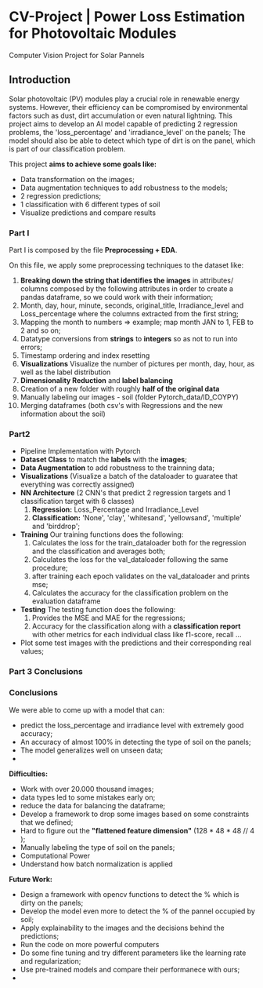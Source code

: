 # CV-Project | Power Loss Estimation for Photovoltaic Modules

Computer Vision Project for Solar Pannels

## Introduction

 Solar photovoltaic (PV) modules play a crucial role in renewable energy systems. 
 However, their efficiency can be compromised by environmental factors such as dust, dirt accumulation or even natural lightning.
 This project aims to develop an AI model capable of predicting 2 regression problems, the 'loss_percentage' and 'irradiance_level' on the panels;
 The model should also be able to detect which type of dirt is on the panel, which is part of our classification problem.

This project **aims to achieve some goals like:**

 - Data transformation on the images;
 - Data augmentation techniques to add robustness to the models;
 - 2 regression predictions;
 - 1 classification with 6 different types of soil
 - Visualize predictions and compare results

### Part I

Part I is composed by the file **Preprocessing + EDA**.

On this file, we apply some preprocessing techniques to the dataset like:
1) **Breaking down the string that identifies the images** in attributes/ columns composed by the following attributes in order
to create a pandas dataframe, so we could work with their information;
2) Month, day, hour, minute, seconds, original_title, Irradiance_level and Loss_percentage where the columns extracted from the first string;
3) Mapping the month to numbers => example; map month JAN to 1, FEB to 2 and so on;
4) Datatype conversions from **strings** to **integers** so as not to run into errors; 
5) Timestamp ordering and index resetting 
6) **Visualizations** Visualize the number of pictures per month, day, hour, as well as the label distribution 
7) **Dimensionality Reduction** and **label balancing**
8) Creation of a new folder with roughly **half of the original data**
9) Manually labeling our images - soil (folder Pytorch_data/ID_COYPY)
10) Merging dataframes (both csv's with Regressions and the new information about the soil)


### Part2

 - Pipeline Implementation with Pytorch
 - **Dataset Class** to match the **labels** with the **images**;
 - **Data Augmentation** to add robustness to the trainning data; 
 - **Visualizations** (Visualize a batch of the dataloader to guaratee that everything was correctly assigned)
 - **NN Architecture** (2 CNN's that predict 2 regression targets and 1 classification target with 6 classes)
      1) **Regression:** Loss_Percentage and Irradiance_Level
      2) **Classification:** 'None', 'clay', 'whitesand', 'yellowsand', 'multiple' and 'birddrop';
 - **Training** Our training functions does the following:
      1) Calculates the loss for the train_dataloader both for the regression and the classification and averages both;
      2) Calculates the loss for the val_dataloader following the same procedure;
      3) after training each epoch validates on the val_dataloader and prints mse;
      4) Calculates the accuracy for the classification problem on the evaluation dataframe
 - **Testing** The testing function does the following:
      1) Provides the MSE and MAE for the regressions; 
      2) Accuracy for the classification along with a **classification report** with other metrics for each individual class like f1-score, recall ...
 - Plot some test images with the predictions and their corresponding real values; 

### Part 3 Conclusions

### Conclusions

We were able to come up with a model that can:
 - predict the loss_percentage and irradiance level with extremely good accuracy;
 - An accuracy of almost 100% in detecting the type of soil on the panels;
 - The model generalizes well on unseen data;
 - 


**Difficulties:**

 - Work with over 20.000 thousand images;
 - data types led to some mistakes early on;
 - reduce the data for balancing the dataframe;
 - Develop a framework to drop some images based on some constraints that we defined;
 - Hard to figure out the **"flattened feature dimension"** (128 * 48 * 48 // 4 );
 - Manually labeling the type of soil on the panels;
 - Computational Power
 - Understand how batch normalization is applied

**Future Work:**

 - Design a framework with opencv functions to detect the % which is dirty on the panels;
 - Develop the model even more to detect the % of the pannel occupied by soil;
 - Apply explainability to the images and the decisions behind the predictions;
 - Run the code on more powerful computers
 - Do some fine tuning and try different parameters like the learning rate and regularization;
 - Use pre-trained models and compare their performanece with ours;
 - 

